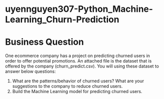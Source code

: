 # uyennguyen307-Python_Machine-Learning_Churn-Prediction
# Business Question
One ecommerce company has a project on predicting churned users in order to offer potential
promotions.
An attached file is the dataset that is offered by the company (churn_predict.csv). You will using
these dataset to answer below questions:
1. What are the patterns/behavior of churned users? What are your suggestions to the
company to reduce churned users.
2. Build the Machine Learning model for predicting churned users.
